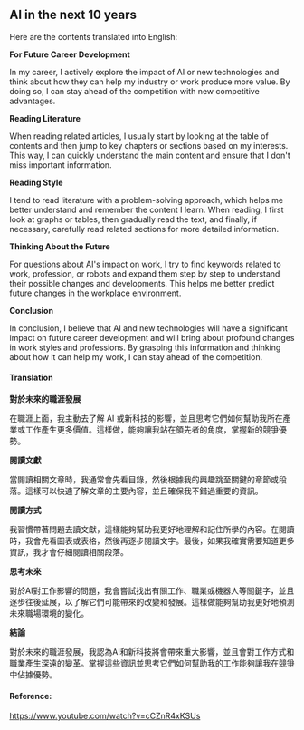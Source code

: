 ## AI in the next 10 years

Here are the contents translated into English:

**For Future Career Development**

In my career, I actively explore the impact of AI or new technologies and think about how they can help my industry or work produce more value. By doing so, I can stay ahead of the competition with new competitive advantages.

**Reading Literature**

When reading related articles, I usually start by looking at the table of contents and then jump to key chapters or sections based on my interests. This way, I can quickly understand the main content and ensure that I don't miss important information.

**Reading Style**

I tend to read literature with a problem-solving approach, which helps me better understand and remember the content I learn. When reading, I first look at graphs or tables, then gradually read the text, and finally, if necessary, carefully read related sections for more detailed information.

**Thinking About the Future**

For questions about AI's impact on work, I try to find keywords related to work, profession, or robots and expand them step by step to understand their possible changes and developments. This helps me better predict future changes in the workplace environment.

**Conclusion**

In conclusion, I believe that AI and new technologies will have a significant impact on future career development and will bring about profound changes in work styles and professions. By grasping this information and thinking about how it can help my work, I can stay ahead of the competition.

#### Translation 

**對於未來的職涯發展**

在職涯上面，我主動去了解 AI 或新科技的影響，並且思考它們如何幫助我所在產業或工作產生更多價值。這樣做，能夠讓我站在領先者的角度，掌握新的競爭優勢。

**閱讀文獻**

當閱讀相關文章時，我通常會先看目錄，然後根據我的興趣跳至關鍵的章節或段落。這樣可以快速了解文章的主要內容，並且確保我不錯過重要的資訊。

**閱讀方式**

我習慣帶著問題去讀文獻，這樣能夠幫助我更好地理解和記住所學的內容。在閱讀時，我會先看圖表或表格，然後再逐步閱讀文字。最後，如果我確實需要知道更多資訊，我才會仔細閱讀相關段落。

**思考未來**

對於AI對工作影響的問題，我會嘗試找出有關工作、職業或機器人等關鍵字，並且逐步往後延展，以了解它們可能帶來的改變和發展。這樣做能夠幫助我更好地預測未來職場環境的變化。

**結論**

對於未來的職涯發展，我認為AI和新科技將會帶來重大影響，並且會對工作方式和職業產生深遠的變革。掌握這些資訊並思考它們如何幫助我的工作能夠讓我在競爭中佔據優勢。

#### Reference: 

https://www.youtube.com/watch?v=cCZnR4xKSUs